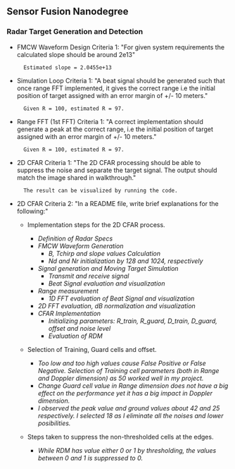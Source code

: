 ## Sensor Fusion Nanodegree
### Radar Target Generation and Detection 


- FMCW Waveform Design Criteria 1: "For given system requirements the calculated slope should be around 2e13" 

        Estimated slope = 2.0455e+13

- Simulation Loop Criteria 1: "A beat signal should be generated such that once range FFT implemented, it gives the correct range i.e the initial position of target assigned with an error margin of +/- 10 meters."

        Given R = 100, estimated R = 97.

- Range FFT (1st FFT) Criteria 1: "A correct implementation should generate a peak at the correct range, i.e the
initial position of target assigned with an error margin of +/- 10 meters."

        Given R = 100, estimated R = 97.

- 2D CFAR Criteria 1: "The 2D CFAR processing should be able to suppress the noise and separate the target signal. The output should match the image shared in walkthrough."
  
        The result can be visualized by running the code.
    
- 2D CFAR Criteria 2:   "In a README file, write brief explanations for the following:"

    - Implementation steps for the 2D CFAR process.

      * *Definition of Radar Specs*
      * *FMCW Waveform Generation*
        * *B, Tchirp and slope values Calculation*
        * *Nd and Nr initialization by 128 and 1024, respectively*
      * *Signal generation and Moving Target Simulation*
        * *Transmit and receive signal*
        * *Beat Signal evaluation and visualization*
      * *Range measurement*
        * *1D FFT evaluation of Beat Signal and visualization*
      * *2D FFT evaluation, dB normalization and visualization*
      * *CFAR Implementation*
        * *Initializing parameters: R_train, R_guard, D_train, D_guard, offset and noise level*
        * *Evaluation of RDM*
    - Selection of Training, Guard cells and offset.

        * *Too low and too high values cause False Positive or False Negative. Selection of Training cell parameters (both in Range and Doppler dimension) as 50 worked well in my project.*
        * *Change Guard cell value in Range dimension does not have a big effect on the performance yet it has a big impact in Doppler dimension.*
        * *I observed the peak value and ground values about 42 and 25 respectively. I selected 18 as I eliminate all the noises and lower posibilities.*

    - Steps taken to suppress the non-thresholded cells at the edges.
      - *While RDM has value either 0 or 1 by thresholding, the values between 0 and 1 is suppressed to 0.* 
